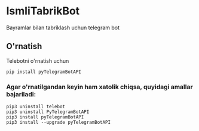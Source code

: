 # IsmliTabrikBot
Bayramlar bilan tabriklash uchun telegram bot

## O'rnatish
Telebotni o'rnatish uchun
```
pip install pyTelegramBotAPI
```
### Agar o'rnatilgandan keyin ham xatolik chiqsa, quyidagi amallar bajariladi:
```
pip3 uninstall telebot
pip3 uninstall PyTelegramBotAPI
pip3 install pyTelegramBotAPI
pip3 install --upgrade pyTelegramBotAPI
```
